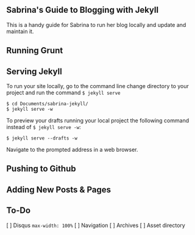 Sabrina's Guide to Blogging with Jekyll
---
This is a handy guide for Sabrina to run her blog locally and update and maintain it.

## Running Grunt

## Serving Jekyll
To run your site locally, go to the command line change directory to your project and run the command `$ jekyll serve`

```
$ cd Documents/sabrina-jekyll/
$ jekyll serve -w
```
To preview your drafts running your local project the following command instead of `$ jekyll serve -w`:

```
$ jekyll serve --drafts -w

```

Navigate to the prompted address in a web browser.

## Pushing to Github



## Adding New Posts & Pages


## To-Do
[ ] Disqus `max-width: 100%`
[ ] Navigation
[ ] Archives
[ ] Asset directory
